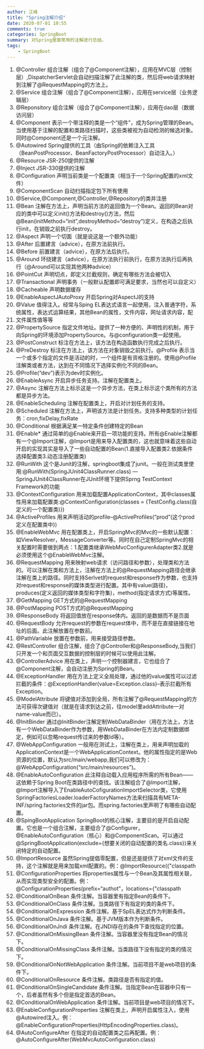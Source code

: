 ```yaml
---
author: 江峰
title: "Spring注解介绍"
date: 2020-07-01 10:55
comments: true
categories: SpringBoot
summary: 对Spring里面常用的注解进行总结。
tags: 
	- SpringBoot
---
```




1. @Controller	组合注解（组合了@Component注解），应用在MVC层（控制层）,DispatcherServlet会自动扫描注解了此注解的类，然后将web请求映射到注解了@RequestMapping的方法上。
2. @Service	组合注解（组合了@Component注解），应用在service层（业务逻辑层）
3. @Reponsitory	组合注解（组合了@Component注解），应用在dao层（数据访问层）
4. @Component	表示一个带注释的类是一个“组件”，成为Spring管理的Bean。当使用基于注解的配置和类路径扫描时，这些类被视为自动检测的候选对象。同时@Component还是一个元注解。
5. @Autowired	Spring提供的工具（由Spring的依赖注入工具（BeanPostProcessor、BeanFactoryPostProcessor）自动注入。）
6. @Resource	JSR-250提供的注解
7. @Inject	JSR-330提供的注解
8. @Configuration	声明当前类是一个配置类（相当于一个Spring配置的xml文件）
9. @ComponentScan	自动扫描指定包下所有使用
10. @Service,@Component,@Controller,@Repository的类并注册
11. @Bean	注解在方法上，声明当前方法的返回值为一个Bean。返回的Bean对应的类中可以定义init()方法和destroy()方法，然后@Bean(initMethod=“init”,destroyMethod=“destroy”)定义，在构造之后执行init，在销毁之前执行destroy。
12. @Aspect	声明一个切面（就是说这是一个额外功能）
13. @After	后置建言（advice），在原方法前执行。
14. @Before	前置建言（advice），在原方法后执行。
15. @Around	环绕建言（advice），在原方法执行前执行，在原方法执行后再执行（@Around可以实现其他两种advice）
16. @PointCut	声明切点，即定义拦截规则，确定有哪些方法会被切入
17. @Transactional	声明事务（一般默认配置即可满足要求，当然也可以自定义）
18. @Cacheable	声明数据缓存
19. @EnableAspectJAutoProxy	开启Spring对AspectJ的支持
20. @Value	值得注入。经常与Sping EL表达式语言一起使用，注入普通字符，系统属性，表达式运算结果，其他Bean的属性，文件内容，网址请求内容，配
21. 文件属性值等等
22. @PropertySource	指定文件地址。提供了一种方便的、声明性的机制，用于向Spring的环境添加PropertySource。与@configuration类一起使用。
23. @PostConstruct	标注在方法上，该方法在构造函数执行完成之后执行。
24. @PreDestroy	标注在方法上，该方法在对象销毁之前执行。@Profile	表示当一个或多个指定的文件是活动的时，一个组件是有资格注册的。使用@Profile注解类或者方法，达到在不同情况下选择实例化不同的Bean。
25. @Profile(“dev”)表示为dev时实例化。
26. @EnableAsync	开启异步任务支持。注解在配置类上。
27. @Async	注解在方法上标示这是一个异步方法，在类上标示这个类所有的方法都是异步方法。
28. @EnableScheduling	注解在配置类上，开启对计划任务的支持。
29. @Scheduled	注解在方法上，声明该方法是计划任务。支持多种类型的计划任务：cron,fixDelay,fixRate
30. @Conditional	根据满足某一特定条件创建特定的Bean
31. @Enable*	通过简单的@Enable来开启一项功能的支持。所有@Enable注解都有一个@Import注解，@Import是用来导入配置类的，这也就意味着这些自动开启的实现其实是导入了一些自动配置的Bean(1.直接导入配置类2.依据条件选择配置类3.动态注册配置类)
32. @RunWith	这个是Junit的注解，springboot集成了junit。一般在测试类里使用:@RunWith(SpringJUnit4ClassRunner.class) — SpringJUnit4ClassRunner在JUnit环境下提供Sprng TestContext Framework的功能
33. @ContextConfiguration	用来加载配置ApplicationContext，其中classes属性用来加载配置类:@ContextConfiguration(classes = {TestConfig.class(自定义的一个配置类)})
34. @ActiveProfiles	用来声明活动的profile–@ActiveProfiles(“prod”(这个prod定义在配置类中))
35. @EnableWebMvc	用在配置类上，开启SpringMvc的Mvc的一些默认配置：如ViewResolver，MessageConverter等。同时在自己定制SpringMvc的相关配置时需要做到两点：1.配置类继承WebMvcConfigurerAdapter类2.就是必须使用这个@EnableWebMvc注解。
36. @RequestMapping	用来映射web请求（访问路径和参数），处理类和方法的。可以注解在类和方法上，注解在方法上的@RequestMapping路径会继承注解在类上的路径。同时支持Serlvet的request和response作为参数，也支持对request和response的媒体类型进行配置。其中有value(路径)，produces(定义返回的媒体类型和字符集)，method(指定请求方式)等属性。
37. @GetMapping	GET方式的@RequestMapping
38. @PostMapping	POST方式的@RequestMapping
39. @ResponseBody	将返回值放在response体内。返回的是数据而不是页面
40. @RequestBody	允许request的参数在request体中，而不是在直接链接在地址的后面。此注解放置在参数前。
41. @PathVariable	放置在参数前，用来接受路径参数。
42. @RestController	组合注解，组合了@Controller和@ResponseBody,当我们只开发一个和页面交互数据的控制层的时候可以使用此注解。
43. @ControllerAdvice	用在类上，声明一个控制器建言，它也组合了@Component注解，会自动注册为Spring的Bean。
44. @ExceptionHandler	用在方法上定义全局处理，通过他的value属性可以过滤拦截的条件：@ExceptionHandler(value=Exception.class)–表示拦截所有Exception。
45. @ModelAttribute	将键值对添加到全局，所有注解了@RequestMapping的方法可获得次键值对（就是在请求到达之前，往model里addAttribute一对name-value而已）。
46. @InitBinder	通过@InitBinder注解定制WebDataBinder（用在方法上，方法有一个WebDataBinder作为参数，用WebDataBinder在方法内定制数据绑定，例如可以忽略request传过来的参数Id等）。
47. @WebAppConfiguration	一般用在测试上，注解在类上，用来声明加载的ApplicationContext是一个WebApplicationContext。他的属性指定的是Web资源的位置，默认为src/main/webapp,我们可以修改为：@WebAppConfiguration(“src/main/resources”)。
48. @EnableAutoConfiguration	此注释自动载入应用程序所需的所有Bean——这依赖于Spring Boot在类路径中的查找。该注解组合了@Import注解，@Import注解导入了EnableAutoCofigurationImportSelector类，它使用SpringFactoriesLoader.loaderFactoryNames方法来扫描具有META-INF/spring.factories文件的jar包。而spring.factories里声明了有哪些自动配置。
49. @SpingBootApplication	SpringBoot的核心注解，主要目的是开启自动配置。它也是一个组合注解，主要组合了@Configurer，@EnableAutoConfiguration（核心）和@ComponentScan。可以通过@SpringBootApplication(exclude={想要关闭的自动配置的类名.class})来关闭特定的自动配置。
50. @ImportResource	虽然Spring提倡零配置，但是还是提供了对xml文件的支持，这个注解就是用来加载xml配置的。例：@ImportResource({"classpath
51. @ConfigurationProperties	将properties属性与一个Bean及其属性相关联，从而实现类型安全的配置。例：@ConfigurationProperties(prefix=“authot”，locations={"classpath
52. @ConditionalOnBean	条件注解。当容器里有指定Bean的条件下。
53. @ConditionalOnClass	条件注解。当类路径下有指定的类的条件下。
54. @ConditionalOnExpression	条件注解。基于SpEL表达式作为判断条件。
55. @ConditionalOnJava	条件注解。基于JVM版本作为判断条件。
56. @ConditionalOnJndi	条件注解。在JNDI存在的条件下查找指定的位置。
57. @ConditionalOnMissingBean	条件注解。当容器里没有指定Bean的情况下。
58. @ConditionalOnMissingClass	条件注解。当类路径下没有指定的类的情况下。
59. @ConditionalOnNotWebApplication	条件注解。当前项目不是web项目的条件下。
60. @ConditionalOnResource	条件注解。类路径是否有指定的值。
61. @ConditionalOnSingleCandidate	条件注解。当指定Bean在容器中只有一个，后者虽然有多个但是指定首选的Bean。
62. @ConditionalOnWebApplication	条件注解。当前项目是web项目的情况下。
63. @EnableConfigurationProperties	注解在类上，声明开启属性注入，使用@Autowired注入。例：@EnableConfigurationProperties(HttpEncodingProperties.class)。
64. @AutoConfigureAfter	在指定的自动配置类之后再配置。例：@AutoConfigureAfter(WebMvcAutoConfiguration.class)
